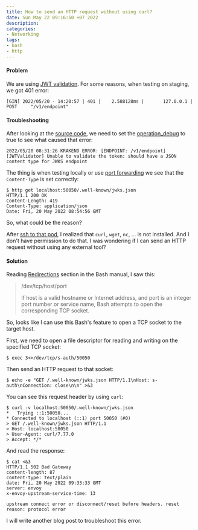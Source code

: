 ```yaml
---
title: How to send an HTTP request without using curl?
date: Sun May 22 09:16:50 +07 2022
description:
categories:
- Networking
tags:
- bash
- http
---
```

#### Problem

We are using [JWT validation](https://www.krakend.io/docs/authorization/jwt-validation/).
For some reasons, when testing on staging, we got 401 error:

```
[GIN] 2022/05/20 - 14:20:57 | 401 |    2.588128ms |       127.0.0.1 | POST     "/v1/endpoint"
```

#### Troubleshooting

After looking at the [source code](https://github.com/devopsfaith/krakend-jose/blob/master/gin/jose.go#L129-L154),
we need to set the [operation_debug](https://www.krakend.io/docs/authorization/jwt-validation/#jwt-validation-settings) to true
to see what caused that error:

```
2022/05/20 08:31:26 KRAKEND ERROR: [ENDPOINT: /v1/endpoint][JWTValidator] Unable to validate the token: should have a JSON content type for JWKS endpoint
```

The thing is when testing locally or use [port forwarding](https://kubernetes.io/docs/tasks/access-application-cluster/port-forward-access-application-cluster/) we see that the `Content-Type` is set correctly:

```
$ http get localhost:50050/.well-known/jwks.json
HTTP/1.1 200 OK
Content-Length: 419
Content-Type: application/json
Date: Fri, 20 May 2022 08:54:56 GMT
```

So, what could be the reason?

After [ssh to that pod](https://kubernetes.io/docs/tasks/debug/debug-application/get-shell-running-container/),
I realized that `curl`, `wget`, `nc`, ... is not installed. And I don't have permission to do that.
I was wondering if I can send an HTTP request without using any external tool?

#### Solution

Reading [Redirections](https://www.gnu.org/software/bash/manual/html_node/Redirections.html#:~:text=Redirection%20allows%20commands'%20file%20handles,the%20current%20shell%20execution%20environment.) section in the Bash manual,
I saw this:

> /dev/tcp/host/port
> 
> If host is a valid hostname or Internet address, and port is an integer port number or service name, Bash attempts to open the corresponding TCP socket.

So, looks like I can use this Bash's feature to open a TCP socket to the target host.

First, we need to open a file descriptor for reading and writing on the specified TCP socket:

```shell
$ exec 3<>/dev/tcp/s-auth/50050
```

Then send an HTTP request to that socket:

```shell
$ echo -e "GET /.well-known/jwks.json HTTP/1.1\nHost: s-auth\nConnection: close\n\n" >&3
```

You can see this request header by using `curl`:

```shell
$ curl -v localhost:50050/.well-known/jwks.json
*   Trying ::1:50050...
* Connected to localhost (::1) port 50050 (#0)
> GET /.well-known/jwks.json HTTP/1.1
> Host: localhost:50050
> User-Agent: curl/7.77.0
> Accept: */*
```

And read the response:

```shell
$ cat <&3
HTTP/1.1 502 Bad Gateway
content-length: 87
content-type: text/plain
date: Fri, 20 May 2022 09:33:33 GMT
server: envoy
x-envoy-upstream-service-time: 13

upstream connect error or disconnect/reset before headers. reset reason: protocol error
```

I will write another blog post to troubleshoot this error.